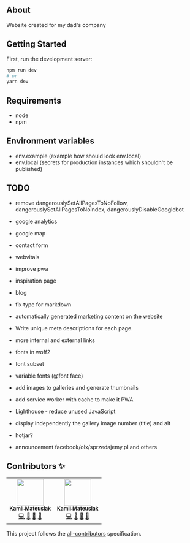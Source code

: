 ## About

Website created for my dad's company

## Getting Started

First, run the development server:

```bash
npm run dev
# or
yarn dev
```

## Requirements

- node
- npm

## Environment variables

- env.example (example how should look env.local)
- env.local (secrets for production instances which shouldn't be published)

## TODO

- remove dangerouslySetAllPagesToNoFollow, dangerouslySetAllPagesToNoIndex, dangerouslyDisableGooglebot

- google analytics
- google map
- contact form
- webvitals
- improve pwa
- inspiration page
- blog
- fix type for markdown
- automatically generated marketing content on the website
- Write unique meta descriptions for each page.
- more internal and external links
- fonts in woff2
- font subset
- variable fonts (@font face)
- add images to galleries and generate thumbnails
- add service worker with cache to make it PWA
- Lighthouse - reduce unused JavaScript
- display independently the gallery image number (title) and alt
- hotjar?
- announcement facebook/olx/sprzedajemy.pl and others

## Contributors ✨

<!-- ALL-CONTRIBUTORS-LIST:START - Do not remove or modify this section -->
<!-- prettier-ignore-start -->
<!-- markdownlint-disable -->
<table>
  <tr>
    <td align="center"><a href="https://github.com/Dilven"><img src="https://avatars.githubusercontent.com/u/26671751?v=4" width="70px;" alt=""/><br /><sub><b>Kamil Mateusiak</b></sub></a><br /><a href="https://github.com/Dilven/solidgate/commits?author=Dilven" title="Code">💻</a> <a href="#maintenance-Dilven" title="Maintenance">🚧</a> <a href="#projectManagement-Dilven" title="Project Management">📆</a> <a href="https://github.com/Dilven/solidgate/pulls?q=is%3Apr+reviewed-by%3ADilven" title="Reviewed Pull Requests">👀</a></td>
    <td align="center"><a href="https://github.com/kamilmateusiak"><img src="https://avatars.githubusercontent.com/u/24607370?v=4" width="70px;" alt=""/><br /><sub><b>Kamil Mateusiak</b></sub></a><br /><a href="https://github.com/Dilven/solidgate/commits?author=kamilmateusiak" title="Code">💻</a> <a href="#maintenance-kamilmateusiak" title="Maintenance">🚧</a> <a href="#projectManagement-kamilmateusiak" title="Project Management">📆</a> <a href="https://github.com/Dilven/solidgate/pulls?q=is%3Apr+reviewed-by%3Akamilmateusiak" title="Reviewed Pull Requests">👀</a></td>
  </tr>
</table>

<!-- markdownlint-restore -->
<!-- prettier-ignore-end -->

<!-- ALL-CONTRIBUTORS-LIST:END -->

This project follows the [all-contributors](https://allcontributors.org) specification.
